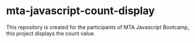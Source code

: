 # mta-javascript-count-display
This repository is created for the participants of MTA Javascript Bootcamp, this project displays the count value.
